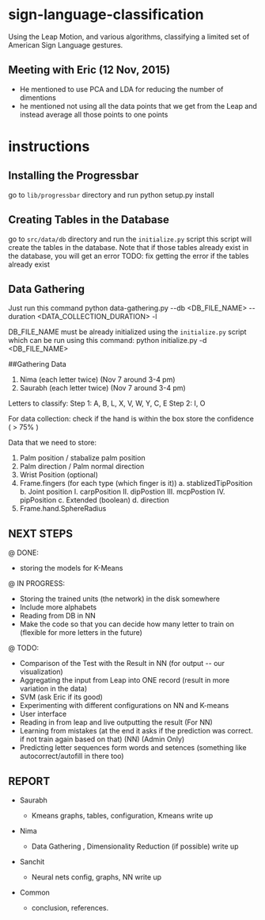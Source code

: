 # sign-language-classification
Using the Leap Motion, and various algorithms, classifying a limited set of American Sign Language gestures.

## Meeting with Eric (12 Nov, 2015)
* He mentioned to use PCA and LDA for reducing the number of dimentions
* he mentioned not using all the data points that we get from the Leap and instead average all those points to one points


# instructions
## Installing the Progressbar
go to `lib/progressbar` directory and run python setup.py install

## Creating Tables in the Database
go to `src/data/db` directory and run the `initialize.py` script
this script will create the tables in the database.
Note that if those tables already exist in the database, you will get an error
TODO: fix getting the error if the tables already exist


## Data Gathering
Just run this command
python data-gathering.py --db <DB_FILE_NAME> --duration <DATA_COLLECTION_DURATION> -l <LETTER>

DB_FILE_NAME must be already initialized using the `initialize.py` script which can be run using this command:
python initialize.py -d <DB_FILE_NAME>


##Gathering Data
  1. Nima (each letter twice) (Nov 7 around 3-4 pm)
  1. Saurabh (each letter twice) (Nov 7 around 3-4 pm)

Letters to classify:
  Step 1: A, B, L, X, V, W, Y, C, E
  Step 2: I, O

For data collection:
  check if the hand is within the box
  store the confidence  ( > 75% )


Data that we need to store:
  1. Palm position / stabalize palm position
  2. Palm direction / Palm normal direction
  5. Wrist Position (optional)
  6. Frame.fingers (for each type (which finger is it))
    a. stablizedTipPosition
    b. Joint position
      I. carpPosition
      II. dipPostion
      III. mcpPostion
      IV. pipPosition
    c. Extended (boolean)
    d. direction
  7. Frame.hand.SphereRadius


## NEXT STEPS
@ DONE:
  * storing the models for K-Means

@ IN PROGRESS:
  * Storing the trained units (the network) in the disk somewhere
  * Include more alphabets
  * Reading from DB in NN
  * Make the code so that you can decide how many letter to train on (flexible for more letters in the future)

@ TODO:
  * Comparison of the Test with the Result in NN (for output -- our visualization)
  * Aggregating the input from Leap into ONE record (result in more variation in the data)
  * SVM (ask Eric if its good)
  * Experimenting with different configurations on NN and K-means
  * User interface
  * Reading in from leap and live outputting the result (For NN)
  * Learning from mistakes (at the end it asks if the prediction was correct. if not train again based on that) (NN) (Admin Only)
  * Predicting letter sequences form words and setences (something like autocorrect/autofill in there too)


## REPORT
* Saurabh
  - Kmeans graphs, tables, configuration, Kmeans write up

* Nima
  - Data Gathering , Dimensionality Reduction (if possible) write up

* Sanchit
  - Neural nets config, graphs, NN write up

* Common
  - conclusion, references.
